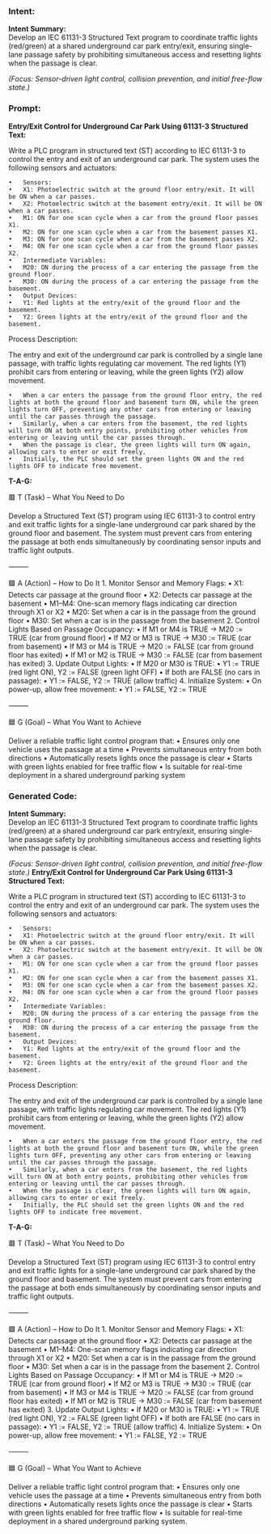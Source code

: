 ### Intent:
**Intent Summary:**  
Develop an IEC 61131-3 Structured Text program to coordinate traffic lights (red/green) at a shared underground car park entry/exit, ensuring single-lane passage safety by prohibiting simultaneous access and resetting lights when the passage is clear.  

*(Focus: Sensor-driven light control, collision prevention, and initial free-flow state.)*

### Prompt:
**Entry/Exit Control for Underground Car Park Using 61131-3 Structured Text:**

Write a PLC program in structured text (ST) according to IEC 61131-3 to control the entry and exit of an underground car park. The system uses the following sensors and actuators:

	•	Sensors:
	•	X1: Photoelectric switch at the ground floor entry/exit. It will be ON when a car passes.
	•	X2: Photoelectric switch at the basement entry/exit. It will be ON when a car passes.
	•	M1: ON for one scan cycle when a car from the ground floor passes X1.
	•	M2: ON for one scan cycle when a car from the basement passes X1.
	•	M3: ON for one scan cycle when a car from the basement passes X2.
	•	M4: ON for one scan cycle when a car from the ground floor passes X2.
	•	Intermediate Variables:
	•	M20: ON during the process of a car entering the passage from the ground floor.
	•	M30: ON during the process of a car entering the passage from the basement.
	•	Output Devices:
	•	Y1: Red lights at the entry/exit of the ground floor and the basement.
	•	Y2: Green lights at the entry/exit of the ground floor and the basement.

Process Description:

The entry and exit of the underground car park is controlled by a single lane passage, with traffic lights regulating car movement. The red lights (Y1) prohibit cars from entering or leaving, while the green lights (Y2) allow movement.

	•	When a car enters the passage from the ground floor entry, the red lights at both the ground floor and basement turn ON, while the green lights turn OFF, preventing any other cars from entering or leaving until the car passes through the passage.
	•	Similarly, when a car enters from the basement, the red lights will turn ON at both entry points, prohibiting other vehicles from entering or leaving until the car passes through.
	•	When the passage is clear, the green lights will turn ON again, allowing cars to enter or exit freely.
	•	Initially, the PLC should set the green lights ON and the red lights OFF to indicate free movement.

**T-A-G:**

🟥 T (Task) – What You Need to Do

Develop a Structured Text (ST) program using IEC 61131-3 to control entry and exit traffic lights for a single-lane underground car park shared by the ground floor and basement. The system must prevent cars from entering the passage at both ends simultaneously by coordinating sensor inputs and traffic light outputs.

⸻

🟩 A (Action) – How to Do It
	1.	Monitor Sensor and Memory Flags:
	•	X1: Detects car passage at the ground floor
	•	X2: Detects car passage at the basement
	•	M1–M4: One-scan memory flags indicating car direction through X1 or X2
	•	M20: Set when a car is in the passage from the ground floor
	•	M30: Set when a car is in the passage from the basement
	2.	Control Lights Based on Passage Occupancy:
	•	If M1 or M4 is TRUE → M20 := TRUE (car from ground floor)
	•	If M2 or M3 is TRUE → M30 := TRUE (car from basement)
	•	If M3 or M4 is TRUE → M20 := FALSE (car from ground floor has exited)
	•	If M1 or M2 is TRUE → M30 := FALSE (car from basement has exited)
	3.	Update Output Lights:
	•	If M20 or M30 is TRUE:
	•	Y1 := TRUE (red light ON), Y2 := FALSE (green light OFF)
	•	If both are FALSE (no cars in passage):
	•	Y1 := FALSE, Y2 := TRUE (allow traffic)
	4.	Initialize System:
	•	On power-up, allow free movement:
	•	Y1 := FALSE, Y2 := TRUE

⸻

🟦 G (Goal) – What You Want to Achieve

Deliver a reliable traffic light control program that:
	•	Ensures only one vehicle uses the passage at a time
	•	Prevents simultaneous entry from both directions
	•	Automatically resets lights once the passage is clear
	•	Starts with green lights enabled for free traffic flow
	•	Is suitable for real-time deployment in a shared underground parking system

### Generated Code:
**Intent Summary:**  
Develop an IEC 61131-3 Structured Text program to coordinate traffic lights (red/green) at a shared underground car park entry/exit, ensuring single-lane passage safety by prohibiting simultaneous access and resetting lights when the passage is clear.  

*(Focus: Sensor-driven light control, collision prevention, and initial free-flow state.)*
**Entry/Exit Control for Underground Car Park Using 61131-3 Structured Text:**

Write a PLC program in structured text (ST) according to IEC 61131-3 to control the entry and exit of an underground car park. The system uses the following sensors and actuators:

	•	Sensors:
	•	X1: Photoelectric switch at the ground floor entry/exit. It will be ON when a car passes.
	•	X2: Photoelectric switch at the basement entry/exit. It will be ON when a car passes.
	•	M1: ON for one scan cycle when a car from the ground floor passes X1.
	•	M2: ON for one scan cycle when a car from the basement passes X1.
	•	M3: ON for one scan cycle when a car from the basement passes X2.
	•	M4: ON for one scan cycle when a car from the ground floor passes X2.
	•	Intermediate Variables:
	•	M20: ON during the process of a car entering the passage from the ground floor.
	•	M30: ON during the process of a car entering the passage from the basement.
	•	Output Devices:
	•	Y1: Red lights at the entry/exit of the ground floor and the basement.
	•	Y2: Green lights at the entry/exit of the ground floor and the basement.

Process Description:

The entry and exit of the underground car park is controlled by a single lane passage, with traffic lights regulating car movement. The red lights (Y1) prohibit cars from entering or leaving, while the green lights (Y2) allow movement.

	•	When a car enters the passage from the ground floor entry, the red lights at both the ground floor and basement turn ON, while the green lights turn OFF, preventing any other cars from entering or leaving until the car passes through the passage.
	•	Similarly, when a car enters from the basement, the red lights will turn ON at both entry points, prohibiting other vehicles from entering or leaving until the car passes through.
	•	When the passage is clear, the green lights will turn ON again, allowing cars to enter or exit freely.
	•	Initially, the PLC should set the green lights ON and the red lights OFF to indicate free movement.

**T-A-G:**

🟥 T (Task) – What You Need to Do

Develop a Structured Text (ST) program using IEC 61131-3 to control entry and exit traffic lights for a single-lane underground car park shared by the ground floor and basement. The system must prevent cars from entering the passage at both ends simultaneously by coordinating sensor inputs and traffic light outputs.

⸻

🟩 A (Action) – How to Do It
	1.	Monitor Sensor and Memory Flags:
	•	X1: Detects car passage at the ground floor
	•	X2: Detects car passage at the basement
	•	M1–M4: One-scan memory flags indicating car direction through X1 or X2
	•	M20: Set when a car is in the passage from the ground floor
	•	M30: Set when a car is in the passage from the basement
	2.	Control Lights Based on Passage Occupancy:
	•	If M1 or M4 is TRUE → M20 := TRUE (car from ground floor)
	•	If M2 or M3 is TRUE → M30 := TRUE (car from basement)
	•	If M3 or M4 is TRUE → M20 := FALSE (car from ground floor has exited)
	•	If M1 or M2 is TRUE → M30 := FALSE (car from basement has exited)
	3.	Update Output Lights:
	•	If M20 or M30 is TRUE:
	•	Y1 := TRUE (red light ON), Y2 := FALSE (green light OFF)
	•	If both are FALSE (no cars in passage):
	•	Y1 := FALSE, Y2 := TRUE (allow traffic)
	4.	Initialize System:
	•	On power-up, allow free movement:
	•	Y1 := FALSE, Y2 := TRUE

⸻

🟦 G (Goal) – What You Want to Achieve

Deliver a reliable traffic light control program that:
	•	Ensures only one vehicle uses the passage at a time
	•	Prevents simultaneous entry from both directions
	•	Automatically resets lights once the passage is clear
	•	Starts with green lights enabled for free traffic flow
	•	Is suitable for real-time deployment in a shared underground parking system.
